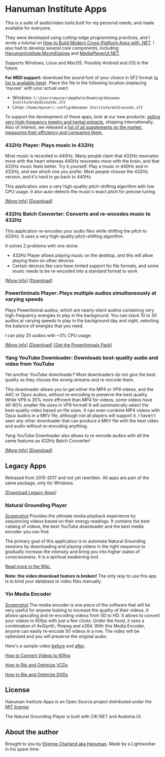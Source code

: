 # Hanuman Institute Apps

This is a suite of audio/video tools built for my personal needs, and made available for everyone.

They were developed using cutting-edge programming practices, and I wrote a tutorial on [How to Build Modern Cross-Platform Apps with .NET](https://github.com/mysteryx93/Modern.Net-Tutorial). I also had to develop several core components, including [HanumanInstitute.MvvmDialogs](https://github.com/mysteryx93/HanumanInstitute.MvvmDialogs/) and [MediaPlayerUI.NET](https://github.com/mysteryx93/MediaPlayerUI.NET).

Supports Windows, Linux and MacOS. Possibly Android and iOS in the future.

**For MIDI support:** download the sound font of your choice in SF2 format ([a list is available here](https://adieusounds.com/blogs/news/15-free-soundfonts-to-elevate-your-music-production-in-2024)). Place the file in the following location (replacing 'myuser' with your actual user)
- Windows: `C:\Users\myuser\AppData\Roaming\Hanuman Institute\midisounds.sf2`
- Linux: `/home/myuser/.config/Hanuman Institute/midisounds.sf2`

To support the development of these apps, look at our new products: [selling very high-frequency jewelry and herbal extracts](https://alchemistgems.com), shipping internationally. Also of interest, we released a [list of all supplements on the market, measuring their efficiency and comparing them.](https://alchemistgems.com/supplements-efficiency-list)

### 432Hz Player: Plays music in 432Hz

Most music is recorded in 440Hz. Many people claim that 432Hz resonates more with the heart whereas 440Hz resonates more with the brain, and that 432Hz music feels better. Try it yourself. Play a music in 440Hz and in 432Hz, and see which one you prefer. Most people choose the 432Hz version, and it's hard to go back to 440Hz.

This application uses a very high-quality pitch-shifting algorithm with low CPU usage. It also auto-detects the music's exact pitch for precise tuning.

[[More Info]](https://github.com/mysteryx93/HanumanInstituteApps/wiki/432hz-Player) [[Download]](https://sourceforge.net/projects/player432Hz/files/)

### 432Hz Batch Converter: Converts and re-encodes music to 432Hz

This application re-encodes your audio files while shifting the pitch to 432Hz. It uses a very high-quality pitch-shifting algorithm.

It solves 2 problems with one stone:

- 432Hz Player allows playing music on the desktop, and this will allow playing them on other devices
- Certain devices like cars have limited support for file formats, and some music needs to be re-encoded into a standard format to work

[[More Info]](https://github.com/mysteryx93/HanumanInstituteApps/wiki/432hz-Batch-Converter) [[Download]](https://sourceforge.net/projects/converter432hz/files/)

### Powerliminals Player: Plays multiple audios simultaneously at varying speeds

Plays Powerliminal audios, which are nearly-silent audios containing very high-frequency energies to play in the background. You can stack 10 to 30 audios at varying speeds to play in the background day and night, selecting the balance of energies that you need.

I can play 25 audios with ~3% CPU usage.

[[More Info]](https://github.com/mysteryx93/HanumanInstituteApps/wiki/Powerliminals-Player) [[Download]](https://sourceforge.net/projects/powerliminals-player/files/) [[Get the Powerliminals Pack]](https://www.spiritualselftransformation.com/powerliminals-nonrivalry)

### Yang YouTube Downloader: Downloads best-quality audio and video from YouTube

Yet another YouTube downloader? Most downloaders do not give the best quality as they choose the wrong streams and re-encode them.

This downloader allows you to get either the MP4 or VP9 videos, and the AAC or Opus audios, without re-encoding to preserve the best quality. While VP9 is 35% more efficient than MP4 for videos, some videos have 40-60% smaller file sizes in VP9 format! It will automatically select the best-quality video based on file sizes. It can even combine MP4 videos with Opus audios in a MKV file, although not all players will support it. I haven't seen any other downloader that can produce a MKV file with the best video and audio without re-encoding anything.

Yang YouTube Downloader also allows to re-encode audios with all the same features as 432Hz Batch Converter!

[[More Info]](https://github.com/mysteryx93/HanumanInstituteApps/wiki/Yang-YouTube-Downloader) [[Download]](https://sourceforge.net/projects/yangdownloader/files/)

## Legacy Apps

Released from 2015-2017 and not yet rewritten. All apps are part of the same package, only for Windows.

[[Download Legacy Apps]](https://sourceforge.net/projects/naturalgroundingplayer/)

### Natural Grounding Player

[Screenshot](https://raw.githubusercontent.com/mysteryx93/NaturalGroundingPlayer/master/Setup/Screenshots/Screenshot1.png) Provides the ultimate media playback experience by sequencing videos based on their energy readings. It contains the best catalog of videos, the best YouTube downloader and the best media encoder you can find.

The primary goal of this application is to automate Natural Grounding sessions by downloading and playing videos in the right sequence to gradually increase the intensity and bring you into higher states of consciousness. It is a spiritual awakening tool.

[Read more in the Wiki.](https://github.com/mysteryx93/NaturalGroundingPlayer/wiki)

**Note: the video download feature is broken!** The only way to use this app is to bind your database to video files manually.

### Yin Media Encoder

[Screenshot](https://raw.githubusercontent.com/mysteryx93/NaturalGroundingPlayer/master/Setup/Screenshots/Screenshot3.png) The media encoder is one piece of the software that will be very useful for anyone looking to increase the quality of their videos. It allows upscaling and re-encoding videos from SD to HD. It allows to convert your videos to 60fps with just a few clicks. Under the hood, it uses a combination of AviSynth, ffmpeg and x264. With this Media Encoder, anyone can easily re-encode 50 videos in a row. The video will be optimized and you will preserve the original audio.

Here's a sample video <a href="https://www.spiritualselftransformation.com/files/media-encoder-old.mpg">before</a> and <a href="https://www.spiritualselftransformation.com/files/media-encoder-new.mkv">after</a>.

[How to Convert Videos to 60fps](https://github.com/mysteryx93/NaturalGroundingPlayer/wiki/Convert-Videos-to-60fps)

[How to Rip and Optimize VCDs](https://github.com/mysteryx93/NaturalGroundingPlayer/wiki/How-to-Rip-VCDs)

[How to Rip and Optimize DVDs](https://github.com/mysteryx93/NaturalGroundingPlayer/wiki/How-to-Rip-DVDs)

## License

Hanuman Institute Apps is an Open Source project distributed under the <a href="https://github.com/mysteryx93/NaturalGroundingPlayer/blob/master/LICENSE.md">MIT license</a>.

The Natural Grounding Player is built with C#/.NET and Avalonia UI.

## About the author

Brought to you by [Etienne Charland aka Hanuman](https://www.spiritualselftransformation.com/). Made by a Lightworker in his spare time.
